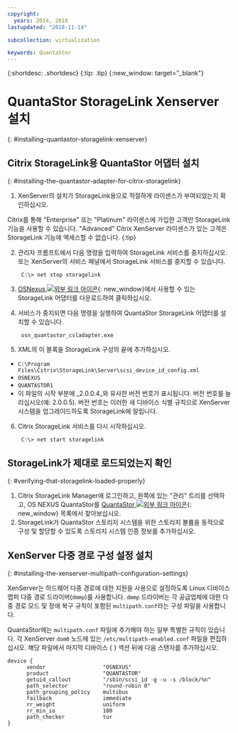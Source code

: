 ```yaml
---
copyright:
  years: 2014, 2018
lastupdated: "2018-11-14"

subcollection: virtualization

keywords: QuantaStor
---
```

{:shortdesc: .shortdesc}
{:tip: .tip}
{:new_window: target="_blank"}

# QuantaStor StorageLink Xenserver 설치
{: #installing-quantastor-storagelink-xenserver}

## Citrix StorageLink용 QuantaStor 어댑터 설치
{: #installing-the-quantastor-adapter-for-citrix-storagelink}

1. XenServer의 설치가 StorageLink용으로 적절하게 라이센스가 부여되었는지 확인하십시오.

Citrix를 통해 "Enterprise" 또는 "Platinum" 라이센스에 가입한 고객만 StorageLink 기능을 사용할 수 있습니다. "Advanced" Citrix XenServer 라이센스가 있는 고객은 StorageLink 기능에 액세스할 수 없습니다.
{:tip}

2. 관리자 프롬프트에서 다음 명령을 입력하여 StorageLink 서비스를 중지하십시오. 또는 XenServer의 서비스 패널에서 StorageLink 서비스를 중지할 수 있습니다.

        C:\> net stop storagelink

3. [OSNexus ![외부 링크 아이콘](../../icons/launch-glyph.svg "외부 링크 아이콘")](http://www.osnexus.com/trynow/){: new_window}에서 사용할 수 있는 StorageLink 어댑터를 다운로드하여 클릭하십시오.
4. 서비스가 중지되면 다음 명령을 실행하여 QuantaStor StorageLink 어댑터를 설치할 수 있습니다.

        osn_quantastor_csladapter.exe

5. XML의 이 블록을 StorageLink 구성의 끝에 추가하십시오. 
  * `C:\Program Files\Citrix\StorageLink\Server\scsi_device_id_config.xml`
  * `OSNEXUS`
  * `QUANTASTOR1`
  * 이 파일의 시작 부분에 _2.0.0.4_와 유사한 버전 번호가 표시됩니다. 버전 번호를 늘리십시오(예: 2.0.0.5). 버전 번호는 이러한 새 디바이스 식별 규칙으로 XenServer 시스템을 업그레이드하도록 StorageLink에 알립니다.
6. Citrix StorageLink 서비스를 다시 시작하십시오.

        C:\> net start storagelink

## StorageLink가 제대로 로드되었는지 확인
{: #verifying-that-storagelink-loaded-properly}

1. Citrix StorageLink Manager에 로그인하고, 왼쪽에 있는 "관리" 트리를 선택하고, OS NEXUS QuantaStor를 [QuantaStor ![외부 링크 아이콘](../../icons/launch-glyph.svg "외부 링크 아이콘")](http://svn.osnexus.com/mediawiki/images/thumb/c/c8/Storagelink_admin.png/640px-Storagelink_admin.png){: new_window} 목록에서 찾아보십시오.
2. StorageLink가 QuantaStor 스토리지 시스템을 위한 스토리지 볼륨을 동적으로 구성 및 할당할 수 있도록 스토리지 시스템 인증 정보를 추가하십시오.

## XenServer 다중 경로 구성 설정 설치
{: #installing-the-xenserver-multipath-configuration-settings}

XenServer는 하드웨어 다중 경로에 대한 지원을 사용으로 설정하도록 Linux 디바이스 맵퍼 다중 경로 드라이버(`dmmp`)를 사용합니다. `dmmp` 드라이버는 각 공급업체에 대한 다중 경로 모드 및 장애 복구 규칙이 포함된 `multipath.conf`라는 구성 파일을 사용합니다.

QuantaStor에는 `multipath.conf` 파일에 추가해야 하는 일부 특별한 규칙이 있습니다. 각 XenServer `dom0` 노드에 있는 `/etc/multipath-enabled.conf` 파일을 편집하십시오. 해당 파일에서 마지막 디바이스 { } 섹션 뒤에 다음 스탠자를 추가하십시오. 

    device {
          vendor                  "OSNEXUS"
          product                 "QUANTASTOR"
          getuid_callout          "/sbin/scsi_id -g -u -s /block/%n"
          path_selector           "round-robin 0"
          path_grouping_policy    multibus
          failback                immediate
          rr_weight               uniform
          rr_min_io               100
          path_checker            tur
    }
